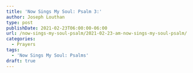 ```yaml
---
title: 'Now Sings My Soul: Psalm 3:'
author: Joseph Louthan
type: post
publishDate: 2021-02-23T06:00:00-06:00
url: /now-sings-my-soul-psalm/2021-02-23-am-now-sings-my-soul-psalm/
categories:
  - Prayers
tags:
  - 'Now Sings My Soul: Psalms'
draft: true
---
```

<div style="font-variant: small-caps;">

</div>

